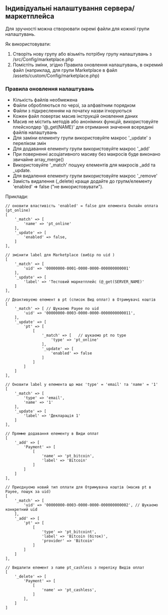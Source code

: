 ## Індивідуальні налаштування сервера/маркетплейса ##

Для зручності можна створювати окремі файли для кожної групи налаштувань.

Як використовувати:

1. Створіть нову групу або візьміть потрібну групу налаштувань з /src/Config/marketplace.php
2. Помістіть зміни, згідно Правила оновлення налаштувань, в окремий файл (наприклад, для групи Marketplace в файл /assets/custom/Config/marketplace.php)

### Правила оновлення налаштувань ###

- Кількість файлів необмежена
- Файли обробляються по черзі, за алфавітним порядком
- Файли з підкресленням на початку назви ігноруються
- Кожен файл повертає масив інструкцій оновлення даних
- Масив не містить методів або анонімних функцій, використовуйте плейсхолдер '@_get(NAME)' для отримання значення всередині файлів налаштувань
- Для заміни елементу групи використовуйте макрос '_update' з переліком змін
- Для додавання елементу групи використовуйте макрос '_add'
- При поверненні асоціативного масиву без макросів буде виконано звичайне array_merge()
- Використовуйте '_match' пошуку елементів для макросів _add та _update.
- Для видалення елементу групи використовуйте макрос '_remove'
- Замість видалення (_delete) краще додайте до групм/елементу 'enabled' => false ("не використовувати").


Приклади:  
```
// оновити властивість 'enabled' = false для елемента Онлайн оплата (pt_online)
[
    '_match' => [
        'name' => 'pt_online'
    ],
    '_update' => [
        'enabled' => false,
    ]
],

// змінити label для Marketplace (вибір по uid )
[
    '_match' => [
        'uid' => '00000000-0001-0000-0000-000000000001'
    ],
    '_update' => [
        'label' => 'Тестовий маркетплейс (@_get(SERVER_NAME)'
    ]
],

// Деактивуємо елемент в pt (список Вид оплат) в Отримувачі коштів
[
    '_match' => [ // Шукаємо Payee по uid
        'uid' => '00000000-0003-0000-0000-0000000000011',
    ],
    '_update' => [
        'pt' => [
            [
                '_match' => [   // шукаємо pt по type
                    'type' => 'pt_online'
                ],
                '_update' => [
                    'enabled' => false
                ]
            ]
        ]
    ]
],

// Оновити label у елемента що має 'type' = 'email' та 'name' = '1'
[
    '_match' => [
        'type' => 'email',
        'name' => '1'
    ],
    '_update' => [
        'label' => 'Декларація 1'
    ]
],

// Прямме додавання елементу в Види оплат
[
    '_add' => [
        'Payment' => [
            [
                'name' => 'pt_bitcoin',
                'label' => 'Bitcoin'
            ]
        ]
    ]
],

// Приєднуємо новий тип оплати для Отримувача коштів (масив pt в Payee, пошук за uid)
[
    '_match' => [
        'uid' => '00000000-0003-0000-0000-000000000002', // Шукаємо конкретний uid
    ],
    '_add' => [
        'pt' => [
            [
                'type' => 'pt_bitcoint',
                'label' => 'Bitcoin (біток)',
                'provider' => 'Bitcoin'
            ]
        ]
    ]
],

// Видалити елемент з name pt_cashless з переліку Видів оплат
[
    '_delete' => [
        'Payment' => [
            [
                'name' => 'pt_cashless',
            ]
        ],
    ]
]
```
